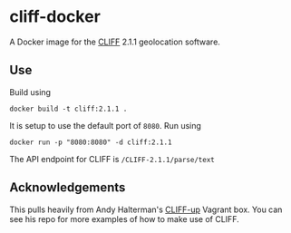 # cliff-docker

A Docker image for the [CLIFF](http://cliff.mediameter.org/) 2.1.1 geolocation software. 

Use
---

Build using

```
docker build -t cliff:2.1.1 .
```

It is setup to use the default port of `8080`. Run using

```
docker run -p "8080:8080" -d cliff:2.1.1
```

The API endpoint for CLIFF is `/CLIFF-2.1.1/parse/text`

Acknowledgements
-----------------

This pulls heavily from Andy Halterman's [CLIFF-up](https://github.com/ahalterman/CLIFF-up)
Vagrant box. You can see his repo for more examples of how to make use of
CLIFF.
